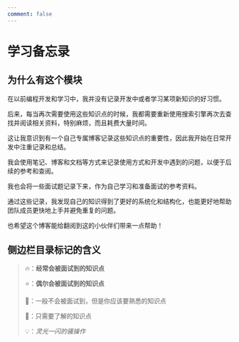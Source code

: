 ```yaml
---
comment: false
---
```


# 学习备忘录

## 为什么有这个模块

在以前编程开发和学习中，我并没有记录开发中或者学习某项新知识的好习惯。

后来，每当再次需要使用这些知识点的时候，我都需要重新使用搜索引擎再次去查找并阅读相关资料，特别麻烦，而且耗费大量时间。

这让我意识到有一个自己专属博客记录这些知识点的重要性，因此我开始在日常开发中注重记录和总结。

我会使用笔记、博客和文档等方式来记录使用方式和开发中遇到的问题，以便于后续的参考和查阅。

我也会将一些面试题记录下来，作为自己学习和准备面试的参考资料。

通过这些记录，我发现自己的知识得到了更好的系统化和结构化，也能更好地帮助团队成员更快地上手并避免重复的问题。

也希望这个博客能给翻阅到这的小伙伴们带来一点帮助！

## 侧边栏目录标记的含义

> 🔥：**经常会被面试到的知识点**
> 
> ⭐：**偶尔会被面试到的知识点**
>
> 🔸：一般不会被面试到，但是你应该要熟悉的知识点
>
> 🔹：只需要了解的知识点
> 
> 💡：*灵光一闪的骚操作*

